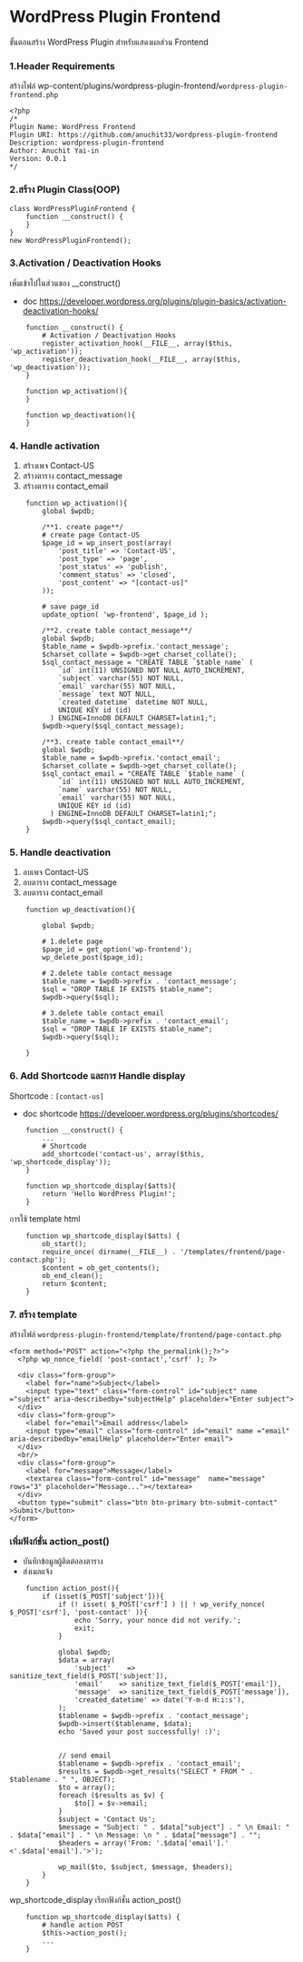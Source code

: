 # WordPress Plugin Frontend
ขั้นตอนสร้าง WordPress Plugin สำหรับแสดงผลส่วน Frontend

### 1.Header Requirements
สร้างไฟล์ wp-content/plugins/wordpress-plugin-frontend/`wordpress-plugin-frontend.php`
```
<?php 
/*
Plugin Name: WordPress Frontend
Plugin URI: https://github.com/anuchit33/wordpress-plugin-frontend
Description: wordpress-plugin-frontend
Author: Anuchit Yai-in
Version: 0.0.1
*/
```

### 2.สร้าง Plugin Class(OOP)
```
class WordPressPluginFrontend {
    function __construct() {
    }
}
new WordPressPluginFrontend();
```

### 3.Activation / Deactivation Hooks
เพิ่มเข้าไปในส่วนของ __construct()
- doc https://developer.wordpress.org/plugins/plugin-basics/activation-deactivation-hooks/

```
    function __construct() {
        # Activation / Deactivation Hooks
        register_activation_hook(__FILE__, array($this, 'wp_activation'));
        register_deactivation_hook(__FILE__, array($this, 'wp_deactivation'));
    }

    function wp_activation(){
    }

    function wp_deactivation(){
    }
```

### 4. Handle activation
1. สร้างเพจ Contact-US
2. สร้างตาราง contact_message
2. สร้างตาราง contact_email
```
    function wp_activation(){
        global $wpdb;

        /**1. create page**/
        # create page Contact-US
        $page_id = wp_insert_post(array(
            'post_title' => 'Contact-US',
            'post_type' => 'page',
            'post_status' => 'publish',
            'comment_status' => 'closed',
            'post_content' => "[contact-us]"
        ));

        # save page_id
        update_option( 'wp-frontend', $page_id );

        /**2. create table contact_message**/
        global $wpdb;
        $table_name = $wpdb->prefix.'contact_message';
        $charset_collate = $wpdb->get_charset_collate();
        $sql_contact_message = "CREATE TABLE `$table_name` (
            `id` int(11) UNSIGNED NOT NULL AUTO_INCREMENT,
            `subject` varchar(55) NOT NULL,
            `email` varchar(55) NOT NULL,
            `message` text NOT NULL,
            `created_datetime` datetime NOT NULL,
		    UNIQUE KEY id (id)
          ) ENGINE=InnoDB DEFAULT CHARSET=latin1;";
        $wpdb->query($sql_contact_message);
        
        /**3. create table contact_email**/
        global $wpdb;
        $table_name = $wpdb->prefix.'contact_email';
        $charset_collate = $wpdb->get_charset_collate();
        $sql_contact_email = "CREATE TABLE `$table_name` (
            `id` int(11) UNSIGNED NOT NULL AUTO_INCREMENT,
            `name` varchar(55) NOT NULL,
            `email` varchar(55) NOT NULL,
		    UNIQUE KEY id (id)
          ) ENGINE=InnoDB DEFAULT CHARSET=latin1;";
        $wpdb->query($sql_contact_email);
    }
```

### 5. Handle deactivation
1. ลบเพจ Contact-US
2. ลบตาราง contact_message
2. ลบตาราง contact_email
```
    function wp_deactivation(){

        global $wpdb;

        # 1.delete page 
        $page_id = get_option('wp-frontend');
        wp_delete_post($page_id);

        # 2.delete table contact_message
        $table_name = $wpdb->prefix . 'contact_message';
        $sql = "DROP TABLE IF EXISTS $table_name";
        $wpdb->query($sql);

        # 3.delete table contact_email
        $table_name = $wpdb->prefix . 'contact_email';
        $sql = "DROP TABLE IF EXISTS $table_name";
        $wpdb->query($sql);

    }
```

### 6. Add Shortcode และการ  Handle display
Shortcode : `[contact-us]`
- doc shortcode https://developer.wordpress.org/plugins/shortcodes/
```
    function __construct() {
        ...
        # Shortcode
        add_shortcode('contact-us', array($this, 'wp_shortcode_display'));
    }
    
    function wp_shortcode_display($atts){
        return 'Hello WordPress Plugin!';
    }
```
การใช้ template html
```
    function wp_shortcode_display($atts) {
        ob_start();
        require_once( dirname(__FILE__) . '/templates/frontend/page-contact.php');
        $content = ob_get_contents();
        ob_end_clean();
        return $content;
    }
```

### 7. สร้าง template
สร้างไฟล์ `wordpress-plugin-frontend/template/frontend/page-contact.php`
```
<form method="POST" action="<?php the_permalink();?>">
  <?php wp_nonce_field( 'post-contact','csrf' ); ?>

  <div class="form-group">
    <label for="name">Subject</label>
    <input type="text" class="form-control" id="subject" name ="subject" aria-describedby="subjectHelp" placeholder="Enter subject">
  </div>
  <div class="form-group">
    <label for="email">Email address</label>
    <input type="email" class="form-control" id="email" name ="email" aria-describedby="emailHelp" placeholder="Enter email">
  </div>
  <br/>
  <div class="form-group">
    <label for="message">Message</label>
    <textarea class="form-control" id="message"  name="message" rows="3" placeholder="Message..."></textarea>
  </div>
  <button type="submit" class="btn btn-primary btn-submit-contact" >Submit</button>
</form>
```

### เพิ่มฟังก์ชั่น action_post()
- บันทึกข้อมูลผู้ติดต่อลงตาราง
- ส่งเมลแจ้ง
```
    function action_post(){
        if (isset($_POST['subject'])){
            if (! isset( $_POST['csrf'] ) || ! wp_verify_nonce( $_POST['csrf'], 'post-contact' )){
                echo 'Sorry, your nonce did not verify.';
                exit;
            }

            global $wpdb;
            $data = array(
                'subject'    => sanitize_text_field($_POST['subject']),
                'email'    => sanitize_text_field($_POST['email']),
                'message'  => sanitize_text_field($_POST['message']),
                'created_datetime' => date('Y-m-d H:i:s'),
            );
            $tablename = $wpdb->prefix . 'contact_message';
            $wpdb->insert($tablename, $data);
            echo 'Saved your post successfully! :)';


            // send email
            $tablename = $wpdb->prefix . 'contact_email';
            $results = $wpdb->get_results("SELECT * FROM " . $tablename . " ", OBJECT);
            $to = array();
            foreach ($results as $v) {
                $to[] = $v->email;
            }
            $subject = 'Contact Us';
            $message = "Subject: " . $data["subject"] . " \n Email: " . $data["email"] . " \n Message: \n " . $data["message"] . "";
            $headers = array('From: '.$data['email'].' <'.$data['email'].'>');

            wp_mail($to, $subject, $message, $headers);
        }
    }
```
wp_shortcode_display เรียกฟังก์ชั่น action_post()
```
    function wp_shortcode_display($atts) {
        # handle action POST
        $this->action_post();
        ...    
    }
```
